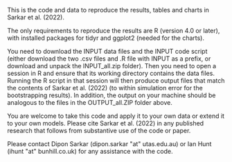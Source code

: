 This is the code and data to reproduce the results, tables and charts in Sarkar et al. (2022).

The only requirements to reproduce the results are R (version 4.0 or later), with installed packages for tidyr and ggplot2 (needed for the charts).  

You need to download the INPUT data files and the INPUT code script (either download the two .csv files and .R file with INPUT as a prefix, or download and unpack the INPUT_all.zip folder).  Then you need to open a session in R and ensure that its working directory contains the data files.  Running the R script in that session will then produce output files that match the contents of Sarkar et al. (2022) (to within simulation error for the bootstrapping results).  In addition, the output on your machine should be analogous to the files in the OUTPUT_all.ZIP folder above.

You are welcome to take this code and apply it to your own data or extend it to your own models.  Please cite Sarkar et al. (2022) in any published research that follows from substantive use of the code or paper.

Please contact Dipon Sarkar (dipon.sarkar "at" utas.edu.au) or Ian Hunt (ihunt "at" bunhill.co.uk) for any assistance with the code.
